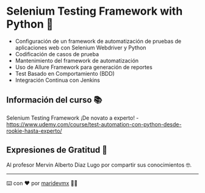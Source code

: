 # Selenium Testing Framework with Python 🤖

* Configuración de un framework de automatización de pruebas de aplicaciones web con Selenium Webdriver y Python
* Codificación de casos de prueba
* Mantenimiento del framework de automatización
* Uso de Allure Framework para generación de reportes
* Test Basado en Comportamiento (BDD)
* Integración Continua con Jenkins

## Información del curso 📚

Selenium Testing Framework ¡De novato a experto! - https://www.udemy.com/course/test-automation-con-python-desde-rookie-hasta-experto/

## Expresiones de Gratitud 🎁

Al profesor Mervin Alberto Diaz Lugo por compartir sus conocimientos 🤓.  

---
⌨️ con ❤️ por [maridevmx](https://github.com/maridevmx) 👩‍💻
